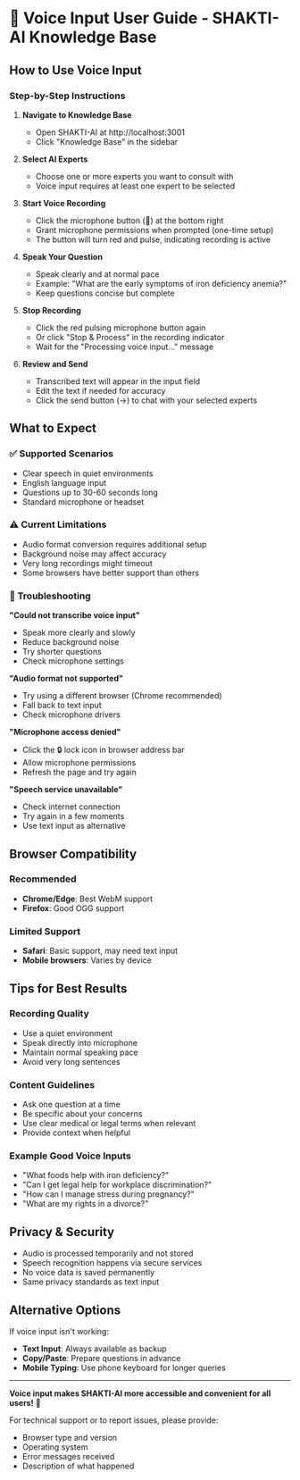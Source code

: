 # 🎤 Voice Input User Guide - SHAKTI-AI Knowledge Base

## How to Use Voice Input

### Step-by-Step Instructions

1. **Navigate to Knowledge Base**
   - Open SHAKTI-AI at http://localhost:3001
   - Click "Knowledge Base" in the sidebar

2. **Select AI Experts**
   - Choose one or more experts you want to consult with
   - Voice input requires at least one expert to be selected

3. **Start Voice Recording**
   - Click the microphone button (🎤) at the bottom right
   - Grant microphone permissions when prompted (one-time setup)
   - The button will turn red and pulse, indicating recording is active

4. **Speak Your Question**
   - Speak clearly and at normal pace
   - Example: "What are the early symptoms of iron deficiency anemia?"
   - Keep questions concise but complete

5. **Stop Recording**
   - Click the red pulsing microphone button again
   - Or click "Stop & Process" in the recording indicator
   - Wait for the "Processing voice input..." message

6. **Review and Send**
   - Transcribed text will appear in the input field
   - Edit the text if needed for accuracy
   - Click the send button (→) to chat with your selected experts

## What to Expect

### ✅ Supported Scenarios
- Clear speech in quiet environments
- English language input
- Questions up to 30-60 seconds long
- Standard microphone or headset

### ⚠️ Current Limitations
- Audio format conversion requires additional setup
- Background noise may affect accuracy
- Very long recordings might timeout
- Some browsers have better support than others

### 🔧 Troubleshooting

**"Could not transcribe voice input"**
- Speak more clearly and slowly
- Reduce background noise
- Try shorter questions
- Check microphone settings

**"Audio format not supported"**
- Try using a different browser (Chrome recommended)
- Fall back to text input
- Check microphone drivers

**"Microphone access denied"**
- Click the 🔒 lock icon in browser address bar
- Allow microphone permissions
- Refresh the page and try again

**"Speech service unavailable"**
- Check internet connection
- Try again in a few moments
- Use text input as alternative

## Browser Compatibility

### Recommended
- **Chrome/Edge**: Best WebM support
- **Firefox**: Good OGG support

### Limited Support
- **Safari**: Basic support, may need text input
- **Mobile browsers**: Varies by device

## Tips for Best Results

### Recording Quality
- Use a quiet environment
- Speak directly into microphone
- Maintain normal speaking pace
- Avoid very long sentences

### Content Guidelines
- Ask one question at a time
- Be specific about your concerns
- Use clear medical or legal terms when relevant
- Provide context when helpful

### Example Good Voice Inputs
- "What foods help with iron deficiency?"
- "Can I get legal help for workplace discrimination?"
- "How can I manage stress during pregnancy?"
- "What are my rights in a divorce?"

## Privacy & Security

- Audio is processed temporarily and not stored
- Speech recognition happens via secure services
- No voice data is saved permanently
- Same privacy standards as text input

## Alternative Options

If voice input isn't working:
- **Text Input**: Always available as backup
- **Copy/Paste**: Prepare questions in advance
- **Mobile Typing**: Use phone keyboard for longer queries

---

**Voice input makes SHAKTI-AI more accessible and convenient for all users!** 🌟

For technical support or to report issues, please provide:
- Browser type and version
- Operating system
- Error messages received
- Description of what happened
